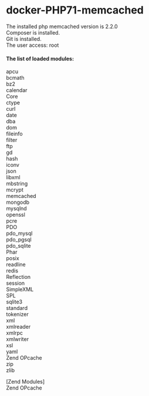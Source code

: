 # docker-PHP71-memcached

The installed php memcached version is 2.2.0<br />
Composer is installed.<br />
Git is installed.<br />
The user access: root<br />

#### The list of loaded modules:
apcu<br />
bcmath<br />
bz2<br />
calendar<br />
Core<br />
ctype<br />
curl<br />
date<br />
dba<br />
dom<br />
fileinfo<br />
filter<br />
ftp<br />
gd<br />
hash<br />
iconv<br />
json<br />
libxml<br />
mbstring<br />
mcrypt<br />
memcached<br />
mongodb<br />
mysqlnd<br />
openssl<br />
pcre<br />
PDO<br />
pdo_mysql<br />
pdo_pgsql<br />
pdo_sqlite<br />
Phar<br />
posix<br />
readline<br />
redis<br />
Reflection<br />
session<br />
SimpleXML<br />
SPL<br />
sqlite3<br />
standard<br />
tokenizer<br />
xml<br />
xmlreader<br />
xmlrpc<br />
xmlwriter<br />
xsl<br />
yaml<br />
Zend OPcache<br />
zip<br />
zlib<br />

[Zend Modules]<br />
Zend OPcache
